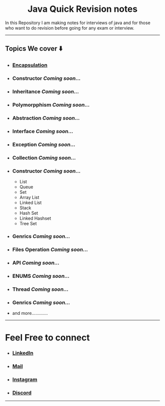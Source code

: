 <h1 align="center" > Java Quick Revision notes </h1> 
In this Repository I am making notes for interviews of java and for those who want to do revision before going for any exam or interview. 

---

## Topics We cover ⬇️

+ ### [Encapsulation](https://github.com/saurabhbahadur/java-prep/blob/main/Encapsulation.md)
+ ###  Constructor *Coming soon...*
+ ###  Inheritance *Coming soon...*
+ ###  Polymorpphism *Coming soon...*
+ ###  Abstraction *Coming soon...*
+ ###  Interface *Coming soon...*
+ ###  Exception *Coming soon...*
+ ###  Collection *Coming soon...*
+ ###  Constructor *Coming soon...*
  + List
  + Queue
  + Set
  + Array List
  + Linked List
  + Stack
  + Hash Set
  + Linked Hashset
  + Tree Set
+ ###  Genrics *Coming soon...*
+ ###  Files Operation *Coming soon...*
+ ###  API *Coming soon...*
+ ###  ENUMS *Coming soon...*
+ ###  Thread *Coming soon...*
+ ###  Genrics *Coming soon...*
+ and more.............

---

# Feel Free to connect
+ ### [LinkedIn](https://www.linkedin.com/in/saurabhbahadur) 
+ ### [Mail](mailto:singhsaurabhbahadur@gmail.com)
+ ### [Instagram](https://www.instagram.com/saurabhbahadur_)
+ ### [Discord](https://discord.gg/aQR27Bg7de)

---
